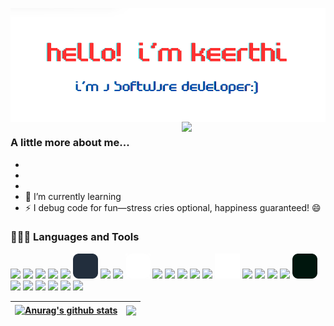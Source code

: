 <img align='center' src="/assets/intro.png"> <br/>
<img align='right' src="https://cdn.dribbble.com/users/4055494/screenshots/15215756/media/d2b66c4ca0192aa26d103448b3d1518b.gif" width="230">
</em></p>

### A little more about me...

- 
-
-
- 🌱 I’m currently learning 
- ⚡ I debug code for fun—stress cries optional, happiness guaranteed! 😄

### 👨🏻‍💻 Languages and Tools <br />
<a href="#"><img src="https://github.com/onemarc/tech-icons/blob/main/icons/python-light.svg" width="40"></a>
<a href="#"><img src="https://github.com/onemarc/tech-icons/blob/main/icons/java-light.svg" width="40"></a>
<a href="#"><img src="https://github.com/onemarc/tech-icons/blob/main/icons/c-light.svg" width="40"></a>
<a href="#"><img src="https://github.com/onemarc/tech-icons/blob/main/icons/javascript.svg" width="40"></a>
<a href="#"><img src="https://github.com/onemarc/tech-icons/blob/main/icons/typescript.svg" width="40"></a>
<a href="#"><img src="https://github.com/onemarc/tech-icons/blob/main/icons%232/aws.svg" width="40"></a>
<a href="#"><img src="https://github.com/onemarc/tech-icons/blob/main/icons%232/azure-light.svg" width="40"></a>
<a href="#"><img src="https://github.com/onemarc/tech-icons/blob/main/icons/docker.svg" width="40"></a>
<a href="#"><img src="https://github.com/onemarc/tech-icons/blob/main/icons%232/cicd-light.svg" width="40"></a>
<a href="#"><img src="https://github.com/onemarc/tech-icons/blob/main/icons/html.svg" width="40"></a>
<a href="#"><img src="https://github.com/onemarc/tech-icons/blob/main/icons/css.svg" width="40"></a>
<a href="#"><img src="https://github.com/onemarc/tech-icons/blob/main/icons/angular.svg" width="40"></a>
<a href="#"><img src="https://github.com/onemarc/tech-icons/blob/main/icons/react-light.svg" width="40"></a>
<a href="#"><img src="https://github.com/onemarc/tech-icons/blob/main/icons/nodejs.svg" width="40"></a>
<a href="#"><img src="https://github.com/onemarc/tech-icons/blob/main/icons/expressjs-light.svg" width="40"></a>
<a href="#"><img src="https://github.com/onemarc/tech-icons/blob/main/icons/fastapi.svg" width="40"></a>
<a href="#"><img src="https://github.com/onemarc/tech-icons/blob/main/icons/spring-light.svg" width="40"></a>
<a href="#"><img src="https://github.com/onemarc/tech-icons/blob/main/icons/django.svg" width="40"></a>
<a href="#"><img src="https://github.com/onemarc/tech-icons/blob/main/icons/jestjs.svg" width="40"></a>
<a href="#"><img src="https://github.com/onemarc/tech-icons/blob/main/icons/junit5.svg" width="40"></a>
<a href="#"><img src="https://github.com/onemarc/tech-icons/blob/main/icons/mysql-light.svg" width="40"></a>
<a href="#"><img src="https://github.com/onemarc/tech-icons/blob/main/icons/mongodb.svg" width="40"></a>
<a href="#"><img src="https://github.com/onemarc/tech-icons/blob/main/icons/postgressql-light.svg" width="40"></a>
<a href="#"><img src="https://github.com/onemarc/tech-icons/blob/main/icons/postman.svg" width="40"></a>
<a href="#"><img src="https://github.com/onemarc/tech-icons/blob/main/icons/figma-light.svg" width="40"></a>
<a href="#"><img src="https://github.com/onemarc/tech-icons/blob/main/icons/git.svg" width="40"></a>


| <a href="#"><img align="center" src="https://github-readme-stats.vercel.app/api?username=keerthireddytummalapelly&show_icons=true&include_all_commits=true&theme=buefy&hide_border=true" alt="Anurag's github stats" /></a> | <a href="#"><img align="center" src="https://github-readme-stats.vercel.app/api/top-langs/?username=keerthireddytummalapelly&layout=compact&theme=buefy&hide_border=true" /></a> |
| ------------- | ------------- |